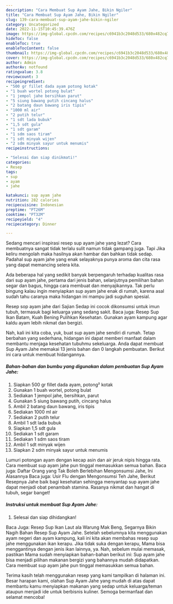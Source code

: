 ```yaml
---
description: "Cara Membuat Sup Ayam Jahe, Bikin Ngiler"
title: "Cara Membuat Sup Ayam Jahe, Bikin Ngiler"
slug: 139-cara-membuat-sup-ayam-jahe-bikin-ngiler
category: Uncategorized
date: 2022-11-15T10:45:39.476Z
image: https://img-global.cpcdn.com/recipes/c6941b3c2048d533/680x482cq70/sup-ayam-jahe-foto-resep-utama.jpg
hideToc: false
enableToc: true
enableTocContent: false
thumbnail: https://img-global.cpcdn.com/recipes/c6941b3c2048d533/680x482cq70/sup-ayam-jahe-foto-resep-utama.jpg
cover: https://img-global.cpcdn.com/recipes/c6941b3c2048d533/680x482cq70/sup-ayam-jahe-foto-resep-utama.jpg
author: Admin
authorAv: notfound
ratingvalue: 3.8
reviewcount: 3
recipeingredient:
- "500 gr fillet dada ayam potong kotak"
- "1 buah wortel potong bulat"
- "1 jempol jahe bersihkan parut"
- "5 siung bawang putih cincang halus"
- "2 batang daun bawang iris tipis"
- "1000 ml air"
- "2 putih telur"
- "1 sdt lada bubuk"
- "1,5 sdt gula"
- "1 sdt garam"
- "1 sdm saos tiram"
- "1 sdt minyak wijen"
- "2 sdm minyak sayur untuk menumis"
recipeinstructions:

- "Selesai dan siap dinikmati!"
categories:
- Resep
tags:
- sup
- ayam
- jahe

katakunci: sup ayam jahe 
nutrition: 282 calories
recipecuisine: Indonesian
preptime: "PT26M"
cooktime: "PT32M"
recipeyield: "4"
recipecategory: Dinner

---
```



Sedang mencari inspirasi resep sup ayam jahe yang lezat? Cara membuatnya sangat tidak terlalu sulit namun tidak gampang juga. Tapi Jika keliru mengolah maka hasilnya akan hambar dan bahkan tidak sedap. Padahal sup ayam jahe yang enak selayaknya punya aroma dan cita rasa yang dapat memancing selera kita.


Ada beberapa hal yang sedikit banyak berpengaruh terhadap kualitas rasa dari sup ayam jahe, pertama dari jenis bahan, selanjutnya pemilihan bahan segar dan bagus, hingga cara membuat dan menyajikannya. Tak perlu bingung kalau ingin menyiapkan sup ayam jahe enak di rumah, karena asal sudah tahu caranya maka hidangan ini mampu jadi suguhan spesial.

Resep sop ayam jahe dari Sajian Sedap ini cocok dikonsumsi untuk imun tubuh, termasuk bagi keluarga yang sedang sakit. Baca juga: Resep Sup Ikan Batam, Kuah Bening Pulihkan Kesehatan. Gunakan ayam kampung agar kaldu ayam lebih nikmat dan bergizi.


Nah, kali ini kita coba, yuk, buat sup ayam jahe sendiri di rumah. Tetap berbahan yang sederhana, hidangan ini dapat memberi manfaat dalam membantu menjaga kesehatan tubuhmu sekeluarga. Anda dapat membuat Sup Ayam Jahe memakai 13 jenis bahan dan 0 langkah pembuatan. Berikut ini cara untuk membuat hidangannya.

<!--inarticleads1-->

##### Bahan-bahan dan bumbu yang digunakan dalam pembuatan Sup Ayam Jahe:

1. Siapkan 500 gr fillet dada ayam, potong² kotak
1. Gunakan 1 buah wortel, potong bulat
1. Sediakan 1 jempol jahe, bersihkan, parut
1. Gunakan 5 siung bawang putih, cincang halus
1. Ambil 2 batang daun bawang, iris tipis
1. Sediakan 1000 ml air
1. Sediakan 2 putih telur
1. Ambil 1 sdt lada bubuk
1. Siapkan 1,5 sdt gula
1. Sediakan 1 sdt garam
1. Sediakan 1 sdm saos tiram
1. Ambil 1 sdt minyak wijen
1. Siapkan 2 sdm minyak sayur untuk menumis


Lumuri potongan ayam dengan kecap asin dan air jeruk nipis hingga rata. Cara membuat sup ayam jahe pun tinggal memasukkan semua bahan. Baca juga: Daftar Orang yang Tak Boleh Berlebihan Mengonsumsi Jahe, Ini Alasannya Baca juga: Usir Flu dengan Mengonsumsi Teh Jahe, Berikut Resepnya Jahe baik bagi kesehatan sehingga menyantap sup ayam jahe dapat menjadi obat penambah stamina. Rasanya nikmat dan hangat di tubuh, segar banget! 

<!--inarticleads2-->

##### Instruksi untuk membuat Sup Ayam Jahe:


1. Selesai dan siap dihidangkan!

Baca Juga: Resep Sup Ikan Laut ala Warung Mak Beng, Segarnya Bikin Nagih Bahan Resep Sup Ayam Jahe. Setelah sebelumnya kita menggunakan ayam negeri dan ayam kampung, kali ini kita akan membahas resep sup jahe menggunakan ikan kerapu. Jika tidak suka dengan kerapu, Mama bisa menggantinya dengan jenis ikan lainnya, ya. Nah, sebelum mulai memasak, pastikan Mama sudah menyiapkan bahan-bahan berikut ini: Sup ayam jahe bisa menjadi pilihan makanan bergizi yang bahannya mudah didapatkan. Cara membuat sup ayam jahe pun tinggal memasukkan semua bahan. 

Terima kasih telah menggunakan resep yang kami tampilkan di halaman ini. Besar harapan kami, olahan Sup Ayam Jahe yang mudah di atas dapat membantu kamu menyiapkan makanan yang sedap untuk keluarga/teman ataupun menjadi ide untuk berbisnis kuliner. Semoga bermanfaat dan selamat mencoba!
